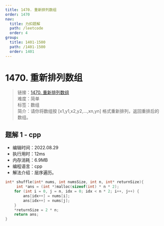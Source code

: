 ```yaml
---
title: 1470. 重新排列数组
order: 1470
nav:
  title: 力扣题解
  path: /leetcode
  order: 4
group:
  title: 1401-1500
  path: /1401-1500
  order: 1401
---
```


# 1470. 重新排列数组
    
> 链接：[1470. 重新排列数组](https://leetcode.cn/problems/shuffle-the-array/)  
> 难度：简单  
> 标签：数组  
> 简介：请你将数组按 [x1,y1,x2,y2,...,xn,yn] 格式重新排列，返回重排后的数组。
      
## 题解 1 - cpp
- 编辑时间：2022.08.29
- 执行用时：12ms
- 内存消耗：6.9MB
- 编程语言：cpp
- 解法介绍：层序遍历。
```cpp
int* shuffle(int* nums, int numsSize, int n, int* returnSize){
     int *ans = (int *)malloc(sizeof(int) * n * 2);
    for (int i = 0, j = n, idx = 0; idx < n * 2; i++, j++) {
        ans[idx++] = nums[i];
        ans[idx++] = nums[j];
    }
    *returnSize = 2 * n;
    return ans;
}
```

      